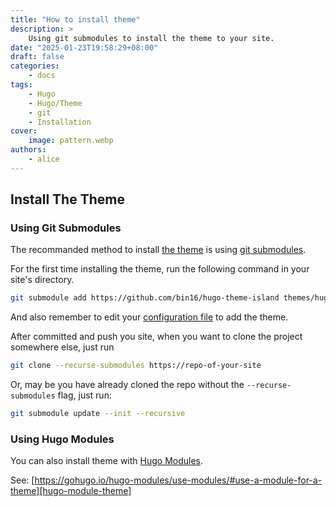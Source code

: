 ```yaml
---
title: "How to install theme"
description: >
    Using git submodules to install the theme to your site.
date: "2025-01-23T19:58:29+08:00"
draft: false
categories:
    - docs
tags:
    - Hugo
    - Hugo/Theme
    - git
    - Installation
cover:
    image: pattern.webp
authors:
    - alice
---
```


## Install The Theme

### Using Git Submodules

The recommanded method to install [the theme][theme] is using [git submodules][git-submodules].

For the first time installing the theme, run the following command in your site's directory.

```sh
git submodule add https://github.com/bin16/hugo-theme-island themes/hugo-theme-island
```

And also remember to edit your [configuration file][config-file] to add the theme.

After committed and push you site, when you want to clone the project somewhere else, just run

```sh
git clone --recurse-submodules https://repo-of-your-site
```

Or, may be you have already cloned the repo without the `--recurse-submodules` flag, just run:

```sh
git submodule update --init --recursive
```

### Using Hugo Modules

You can also install theme with [Hugo Modules][hugo-modules]. 

See: [https://gohugo.io/hugo-modules/use-modules/#use-a-module-for-a-theme][hugo-module-theme]

[theme]: https://github.com/bin16/hugo-theme-island "Hugo Theme Island"
[git-submodules]: https://git-scm.com/book/en/v2/Git-Tools-Submodules "Git Tools - Submodules"
[config-file]: https://gohugo.io/getting-started/configuration/#configuration-file "Hugo Configuration File"
[hugo-modules]: https://gohugo.io/hugo-modules/ "Hugo Modules"
[hugo-module-theme]: https://gohugo.io/hugo-modules/use-modules/#use-a-module-for-a-theme "Hugo Install Theme Using Hugo Module"
